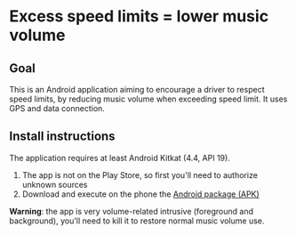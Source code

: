 # Excess speed limits = lower music volume
## Goal
This is an Android application aiming to encourage a driver to respect speed limits, by reducing music volume when exceeding speed limit. It uses GPS and data connection.

## Install instructions
The application requires at least Android Kitkat (4.4, API 19). 

1. The app is not on the Play Store, so first you'll need to authorize unknown sources
2. Download and execute on the phone the [Android package (APK)](https://github.com/glae/exceed_speed_limits_then_lower_music/releases)

**Warning**: the app is very volume-related intrusive (foreground and background), you'll need to kill it to restore normal music volume use.

